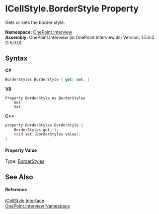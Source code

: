 # ICellStyle.BorderStyle Property 
 

Gets or sets the border style.

**Namespace:**&nbsp;<a href="N_OnePoint_Interview">OnePoint.Interview</a><br />**Assembly:**&nbsp;OnePoint.Interview (in OnePoint.Interview.dll) Version: 1.5.0.0 (1.5.0.0)

## Syntax

**C#**<br />
``` C#
BorderStyles BorderStyle { get; set; }
```

**VB**<br />
``` VB
Property BorderStyle As BorderStyles
	Get
	Set
```

**C++**<br />
``` C++
property BorderStyles BorderStyle {
	BorderStyles get ();
	void set (BorderStyles value);
}
```


#### Property Value
Type: <a href="T_OnePoint_Interview_BorderStyles">BorderStyles</a>

## See Also


#### Reference
<a href="T_OnePoint_Interview_ICellStyle">ICellStyle Interface</a><br /><a href="N_OnePoint_Interview">OnePoint.Interview Namespace</a><br />